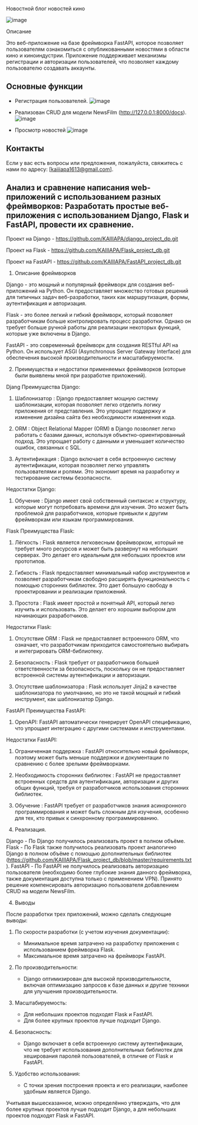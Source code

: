 Новостной блог новостей кино

![image](https://github.com/user-attachments/assets/b6bf82fa-f56a-4ad8-bb78-6e5ec320c418)

Описание

Это веб-приложение на базе фреймворка FastAPI, которое позволяет пользователям ознакомиться с опубликованными новостями в области кино и киноиндустрии. Приложение поддерживает механизмы регистрации и авторизации пользователей, что позволяет каждому пользователю создавать аккаунты.

## Основные функции

- Регистрация пользователей.
  ![image](https://github.com/user-attachments/assets/8b1ba53a-b326-4ff0-bf96-b6bdc8b114c0)

- Реализован CRUD для модели NewsFilm (http://127.0.0.1:8000/docs).
  ![image](https://github.com/user-attachments/assets/38731297-cc61-414e-bb37-605b1cb06735)

- Просмотр новостей
  ![image](https://github.com/user-attachments/assets/989cdcb5-fbde-4425-97d2-c39642bd2e3c)

## Контакты

Если у вас есть вопросы или предложения, пожалуйста, свяжитесь с нами по адресу: [kaiiiapa1613@gmail.com].


## Анализ и сравнение написания web-приложений с использованием разных фреймворков: Разработать простые веб-приложения с использованием Django, Flask и FastAPI, провести их сравнение.

Проект на Django - https://github.com/KAIIIAPA/django_project_dp.git

Проект на Flask - https://github.com/KAIIIAPA/Flask_project_db.git

Проект на FastAPI - https://github.com/KAIIIAPA/FastAPI_project_db.git

1. Описание фреймворков

Django - это мощный и популярный фреймворк для создания веб-приложений на Python. Он предоставляет множество готовых решений для типичных задач веб-разработки, таких как маршрутизация, формы, аутентификация и авторизация.

Flask - это более легкий и гибкий фреймворк, который позволяет разработчикам больше контролировать процесс разработки. Однако он требует больше ручной работы для реализации некоторых функций, которые уже включены в Django.

FastAPI - это современный фреймворк для создания RESTful API на Python. Он использует ASGI (Asynchronous Server Gateway Interface) для обеспечения высокой производительности и масштабируемости.


2. Преимущества и недостатки применяемых фреймворков (которые были выявлены мной при разработке приложений).

Djang
Преимущества Django:

1.  Шаблонизатор : Django предоставляет мощную систему шаблонизации, которая позволяет легко отделить логику приложения от представления. Это упрощает поддержку и изменение дизайна сайта без необходимости изменения кода.

2.  ORM : Object Relational Mapper (ORM) в Django позволяет легко работать с базами данных, используя объектно-ориентированный подход. Это упрощает работу с данными и уменьшает количество ошибок, связанных с SQL.

3.  Аутентификация : Django включает в себя встроенную систему аутентификации, которая позволяет легко управлять пользователями и ролями. Это экономит время на разработку и тестирование системы безопасности.

Недостатки Django:
  
1. Обучение : Django имеет свой собственный синтаксис и структуру, которые могут потребовать времени для изучения. Это может быть проблемой для разработчиков, которые привыкли к другим фреймворкам или языкам программирования.

Flask
Преимущества Flask:

1. Лёгкость : Flask является легковесным фреймворком, который не требует много ресурсов и может быть развернут на небольших серверах. Это делает его идеальным для небольших проектов или прототипов.

2. Гибкость : Flask предоставляет минимальный набор инструментов и позволяет разработчикам свободно расширять функциональность с помощью сторонних библиотек. Это дает большую свободу в проектировании и реализации приложений.

3. Простота : Flask имеет простой и понятный API, который легко изучить и использовать. Это делает его хорошим выбором для начинающих разработчиков.

Недостатки Flask:

1.  Отсутствие ORM : Flask не предоставляет встроенного ORM, что означает, что разработчикам приходится самостоятельно выбирать и интегрировать ORM-библиотеку.

2.  Безопасность : Flask требует от разработчиков большей ответственности за безопасность, поскольку он не предоставляет встроенной системы аутентификации и авторизации.

3.  Отсутствие шаблонизатора : Flask использует Jinja2 в качестве шаблонизатора по умолчанию, но это не такой мощный и гибкий инструмент, как шаблонизатор Django.

FastAPI
Преимущества FastAPI:

1.  OpenAPI: FastAPI автоматически генерирует OpenAPI спецификацию, что упрощает интеграцию с другими системами и инструментами.

Недостатки FastAPI:

1.  Ограниченная поддержка : FastAPI относительно новый фреймворк, поэтому может быть меньше поддержки и документации по сравнению с более зрелыми фреймворками.

2.  Необходимость сторонних библиотек : FastAPI не предоставляет встроенных средств для аутентификации, авторизации и других общих функций, требуя от разработчиков использования сторонних библиотек.

3.  Обучение : FastAPI требует от разработчиков знания асинхронного программирования и может быть сложным для изучения, особенно для тех, кто привык к синхронному программированию.


3. Реализация.

Django - По Django получилось реализовать проект в полном объёме.
Flask  - По Flask также получилось реализовать проект аналогично Django в полном объёме с помощью дополнительных библиотек (https://github.com/KAIIIAPA/Flask_project_db/blob/master/requirements.txt).
FastAPI - По FastAPI не получилось реализовать авторизацию пользователя (необходимо более глубокие знания данного фреймворка, также документация доступна только с применением VPN). Принято решение компенсировать авторизацию пользователя добавлением CRUD на модели NewsFilm.

4. Выводы

После разработки трех приложений, можно сделать следующие выводы:

1. По скорости разработки (с учетом изучения документации):
   - Минимальное время затрачено на разработку приложения с использованием фреймворка Flask.
   - Максимальное время затрачено на фреймворк FastAPI.

2. По производительности:
   - Django оптимизирован для высокой производительности, включая оптимизацию запросов к базе данных и другие техники для улучшения производительности.

3. Масштабируемость:
   - Для небольших проектов подходят Flask и FastAPI.
   - Для более крупных проектов лучше подходит Django.

4. Безопасность:
   - Django включает в себя встроенную систему аутентификации, что не требует использования дополнительных библиотек для хеширования паролей пользователей, в отличие от Flask и FastAPI.

5. Удобство использования:
   - С точки зрения построения проекта и его реализации, наиболее удобным является Django.

Учитывая вышесказанное, можно определённо утверждать, что для более крупных проектов лучше подходит Django, а для небольших проектов подходят Flask и FastAPI.
